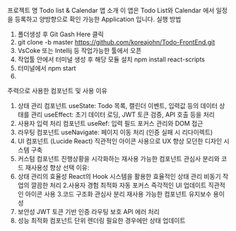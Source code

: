 프로젝트 명
Todo list & Calendar 앱
소개
이 앱은 Todo List와 Calendar 에서 일정을 등록하고 양방향으로 확인 가능한 Application 입니다.
실행 방법
1. 폴더생성 후 Git Gash Here 클릭 
2. git clone -b master https://github.com/koreajohn/Todo-FrontEnd.git 
3. VsCoke 또는 Intellij 등 작업가능한 툴에서 오픈
4. 작업툴 안에서 터미널 생성 후 해당 모듈 설치 npm install react-scripts
5. 터미널에서 npm start
6. 
주력으로 사용한 컴포넌트 및 사용 이유 
1. 상태 관리 컴포넌트
useState: Todo 목록, 캘린더 이벤트, 입력값 등의 데이터 상태를 관리
useEffect: 초기 데이터 로딩, JWT 토큰 검증, API 호출 등을 처리
2. 사용자 입력 처리 컴포넌트
useRef: 입력 필드 포커스 관리와 DOM 접근
3. 라우팅 컴포넌트
useNavigate: 페이지 이동 처리 (인증 실패 시 리다이렉트)
4. UI 컴포넌트 (Lucide React)
직관적인 아이콘 사용으로 UX 향상
모던한 디자인 시스템 구축
5. 커스텀 컴포넌트
진행상황을 시각화하는 재사용 가능한 컴포넌트
관심사 분리와 코드 재사용성 향상
선택 이유:
1. 상태 관리의 효율성
React의 Hook 시스템을 활용한 효율적인 상태 관리
비동기 작업의 깔끔한 처리
2.사용자 경험 최적화
자동 포커스
즉각적인 UI 업데이트
직관적인 아이콘 사용
3.코드 구조화
관심사 분리
재사용 가능한 컴포넌트
유지보수 용이성
4. 보안성
JWT 토큰 기반 인증
라우팅 보호
API 에러 처리
5. 성능 최적화
컴포넌트 단위 렌더링
필요한 경우에만 상태 업데이트
